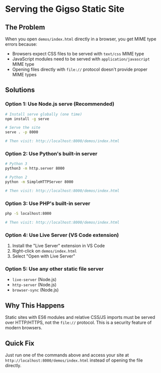 # Serving the Gigso Static Site

## The Problem
When you open `demos/index.html` directly in a browser, you get MIME type errors because:
- Browsers expect CSS files to be served with `text/css` MIME type
- JavaScript modules need to be served with `application/javascript` MIME type
- Opening files directly with `file://` protocol doesn't provide proper MIME types

## Solutions

### Option 1: Use Node.js serve (Recommended)
```bash
# Install serve globally (one time)
npm install -g serve

# Serve the site
serve . -p 8000

# Then visit: http://localhost:8000/demos/index.html
```

### Option 2: Use Python's built-in server
```bash
# Python 3
python3 -m http.server 8000

# Python 2
python -m SimpleHTTPServer 8000

# Then visit: http://localhost:8000/demos/index.html
```

### Option 3: Use PHP's built-in server
```bash
php -S localhost:8000

# Then visit: http://localhost:8000/demos/index.html
```

### Option 4: Use Live Server (VS Code extension)
1. Install the "Live Server" extension in VS Code
2. Right-click on `demos/index.html`
3. Select "Open with Live Server"

### Option 5: Use any other static file server
- `live-server` (Node.js)
- `http-server` (Node.js)
- `browser-sync` (Node.js)

## Why This Happens
Static sites with ES6 modules and relative CSS/JS imports must be served over HTTP/HTTPS, not the `file://` protocol. This is a security feature of modern browsers.

## Quick Fix
Just run one of the commands above and access your site at `http://localhost:8000/demos/index.html` instead of opening the file directly.